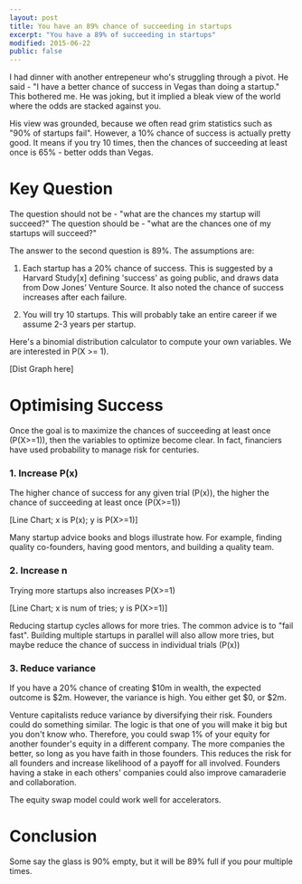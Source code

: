```yaml
---
layout: post
title: You have an 89% chance of succeeding in startups
excerpt: "You have a 89% of succeeding in startups"
modified: 2015-06-22
public: false
---
```



I had dinner with another entrepeneur who's struggling through a pivot. He said - "I have a better chance of success in Vegas than doing a startup." This bothered me. He was joking, but it implied a bleak view of the world where the odds are stacked against you.

His view was grounded, because we often read grim statistics such as "90% of startups fail". However, a 10% chance of success is actually pretty good. It means if you try 10 times, then the chances of succeeding at least once is 65% - better odds than Vegas.

<!-- To paraphrase Churchill, "a pessimist sees the difficulty in every [statistic], but an optimist sees the opportunity in every [statistic]". -->

# Key Question

The question should not be - "what are the chances my startup will succeed?"
The question should be - "what are the chances one of my startups will succeed?"

The answer to the second question is 89%. The assumptions are:

1. Each startup has a 20% chance of success.
This is suggested by a Harvard Study[x] defining 'success' as going public, and draws data from Dow Jones’ Venture Source. It also noted the chance of success increases after each failure.

2. You will try 10 startups.
This will probably take an entire career if we assume 2-3 years per startup.

Here's a binomial distribution calculator to compute your own variables. We are interested in P(X >= 1).

[Dist Graph here]

# Optimising Success

Once the goal is to maximize the chances of succeeding at least once (P(X>=1)), then the variables to optimize become clear. In fact, financiers have used probability to manage risk for centuries.

### 1. Increase P(x)
The higher chance of success for any given trial (P(x)), the higher the chance of succeeding at least once (P(X>=1))

[Line Chart; x is P(x); y is P(X>=1)]

Many startup advice books and blogs illustrate how. For example, finding quality co-founders, having good mentors, and building a quality team.

### 2. Increase n

Trying more startups also increases P(X>=1)

[Line Chart; x is num of tries; y is P(X>=1)]

Reducing startup cycles allows for more tries. The common advice is to "fail fast". Building multiple startups in parallel will also allow more tries, but maybe reduce the chance of success in individual trials (P(x))

### 3. Reduce variance

If you have a 20% chance of creating $10m in wealth, the expected outcome is $2m. However, the variance is high. You either get $0, or $2m.

Venture capitalists reduce variance by diversifying their risk. Founders could do something similar. The logic is that one of you will make it big but you don't know who. Therefore, you could swap 1% of your equity for another founder's equity in a different company. The more companies the better, so long as you have faith in those founders. This reduces the risk for all founders and increase likelihood of a payoff for all involved. Founders having a stake in each others' companies could also improve camaraderie and collaboration.

The equity swap model could work well for accelerators.

# Conclusion

Some say the glass is 90% empty, but it will be 89% full if you pour multiple times.


